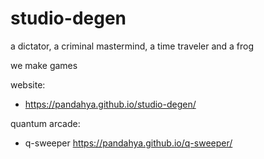 # studio-degen
a dictator, a criminal mastermind, a time traveler and a frog

we make games

website:
- https://pandahya.github.io/studio-degen/

quantum arcade:
- q-sweeper https://pandahya.github.io/q-sweeper/
